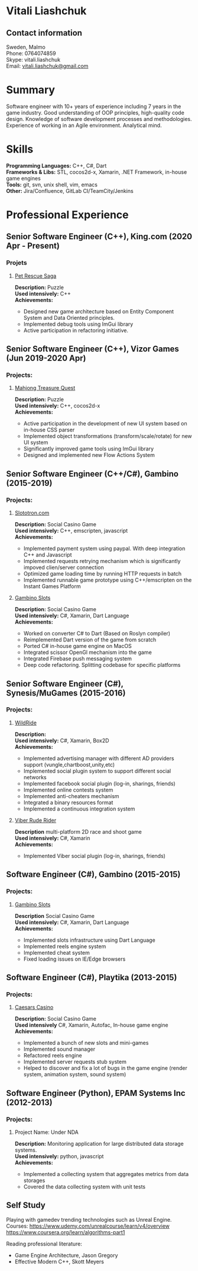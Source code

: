 

# Vitali Liashchuk


## Contact information

Sweden, Malmo  
Phone: 0764074859   
Skype: vitali.liashchuk   
Email: [vitali.liashchuk@gmail.com](mailto:vitali.liashchuk@gmail.com)


# Summary

Software engineer with 10+ years of experience including 7 years in the game industry. Good understanding of OOP principles, high-quality code design. Knowledge of software development processes and methodologies. Experience of working in an Agile environment. Analytical mind.


# Skills

**Programming Languages:** C++, C#, Dart    
**Frameworks & Libs:** STL, cocos2d-x, Xamarin, .NET Framework, in-house game engines   
**Tools:** git, svn, unix shell, vim, emacs   
**Other:** Jira/Confluence, GitLab CI/TeamCity/Jenkins   


# Professional Experience


## Senior Software Engineer (C++), King.com (2020 Apr - Present)


### Projets

1.  [Pet Rescue Saga](https://apps.apple.com/se/app/pet-rescue-saga/id572821456)

    **Description:** Puzzle  
    **Used intensively:** C++  
    **Achievements:**
    
    -   Designed new game architecture based on Entity Component System and Data Oriented principles.
    -   Implemented debug tools using ImGui library
    -   Active participation in refactoring initiative.


## Senior Software Engineer (C++), Vizor Games (Jun 2019-2020 Apr)


### Projects:

1.  [Mahjong Treasure Quest](https://apps.apple.com/us/app/mahjong-treasure-quest/id1098189387)

    **Description:** Puzzle  
    **Used intensively:** C++, cocos2d-x  
    **Achievements:**
    
    -   Active participation in the development of new UI system based on in-house CSS parser
    -   Implemented object transformations (transform/scale/rotate) for new UI system
    -   Significantly improved game tools using ImGui library
    -   Designed and implemented new Flow Actions System


## Senior Software Engineer (C++/C#), Gambino (2015-2019)


### Projects:

1.  [Slototron.com](https:://slototron.com)

    **Description:** Social Casino Game  
    **Used intensively:** C++, emscripten, javascript  
    **Achievements:**
    
    -   Implemented payment system using paypal. With deep integration C++ and Javascript
    -   Implemented requests retrying mechanism which is significantly impoved clien/server connection
    -   Optimized game loading time by running HTTP requests in batch
    -   Implemented runnable game prototype using C++/emscripten on the Instant Games Platform

2.  [Gambino Slots](https://apps.apple.com/us/app/gambino-slots-machine-casino/id1339105679)

    **Description:** Social Casino Game  
    **Used intensively:** C#, Xamarin, Dart Language  
    **Achievements:**
    
    -   Worked on converter C# to Dart (Based on Roslyn compiler)
    -   Reimplemented  Dart version of the game from scratch
    -   Ported C# in-house game engine on MacOS
    -   Integrated scissor OpenGl mechanism into the game
    -   Integrated Firebase push messaging system
    -   Deep code refactoring. Splitting codebase for specific platforms


## Senior Software Engineer (C#), Synesis/MuGames (2015-2016)


### Projects:

1.  [WildRide](https://www.youtube.com/watch?v=2PBA6-wSNi0)

    **Description:**   
    **Used intensively:** C#, Xamarin, Box2D  
    **Achievements:**
    
    -   Implemented advertising manager with different AD providers support (vungle,chartboost,unity,etc)
    -   Implemented social plugin system to support different social networks
    -   Implemented facebook social plugin (log-in, sharings, friends)
    -   Implemented online contests system
    -   Implemented anti-cheaters mechanism
    -   Integrated a binary resources format
    -   Implemented a continuous integration system

2.  [Viber Rude Rider](https://www.youtube.com/watch?v=l7paSgeKoFU)

    **Description** multi-platform 2D race and shoot game  
    **Used intensively:** C#, Xamarin  
    **Achievements:**
    
    -   Implemented Viber social plugin (log-in, sharings, friends)


## Software Engineer (C#), Gambino (2015-2015)


### Projects:

1.  [Gambino Slots](https://apps.apple.com/us/app/gambino-slots-machine-casino/id1339105679)

    **Description** Social Casino Game  
    **Used intensively:** C#, Xamarin, Dart Language  
    **Achievements:**
    
    -   Implemented slots infrastructure using Dart Language
    -   Implemented reels engine system
    -   Implemented cheat system
    -   Fixed loading issues on IE/Edge browsers


## Software Engineer (C#), Playtika (2013-2015)


### Projects:

1.  [Caesars Casino](https://apps.apple.com/us/app/caesars-casino-official-slots/id603097018)

    **Description:** Social Casino Game  
    **Used intensively** C#, Xamarin, Autofac, In-house game engine  
    **Achievements:**
    
    -   Implemented a bunch of new slots and mini-games
    -   Implemented sound manager
    -   Refactored reels engine
    -   Implemented server requests stub system
    -   Helped to discover and fix a lot of bugs in the game engine (render system, animation system, sound system)


## Software Engineer (Python), EPAM Systems Inc (2012-2013)


### Projects:

1.  Project Name: Under NDA

    **Description:** Monitoring application for large distributed data storage systems.  
    **Used intensively:** python, javascript  
    **Achievements:**
    
    -   Implemented a collecting system that aggregates metrics from data storages
    -   Covered the data collecting system with unit tests


## Self Study

Playing with gamedev trending technologies such as Unreal Engine.  
Courses:
       <https://www.udemy.com/unrealcourse/learn/v4/overview>   
       <https://www.coursera.org/learn/algorithms-part1>

Reading professional literature:

-   Game Engine Architecture, Jason Gregory
-   Effective Modern C++, Skott Meyers

